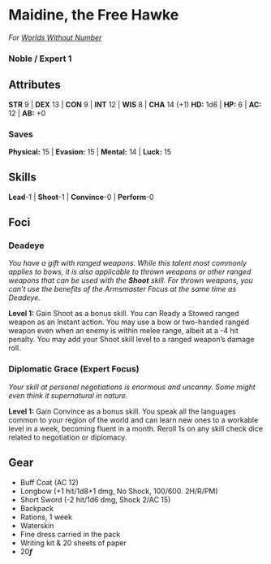 # Maidine, the Free Hawke
*For [Worlds Without Number](https://www.drivethrurpg.com/product/348791/Worlds-Without-Number?)*
### Noble / Expert 1
## Attributes
**STR** 9 | **DEX** 13 | **CON** 9 | **INT** 12 | **WIS** 8 | **CHA** 14 (+1)
**HD:** 1d6 | **HP:** 6 | **AC:** 12 | **AB:** +0
### Saves
**Physical:** 15 | **Evasion:** 15 | **Mental:** 14 | **Luck:** 15 

## Skills
**Lead**-1 | **Shoot**-1 | **Convince**-0 | **Perform**-0

## Foci
### Deadeye
*You have a gift with ranged weapons. While this talent most commonly applies to bows, it is also applicable to thrown weapons or other ranged weapons that can be used with the **Shoot** skill. For thrown weapons, you can’t use the benefits of the Armsmaster Focus at the same time as Deadeye.*

**Level 1:** Gain Shoot as a bonus skill. You can Ready a Stowed ranged weapon as an Instant action. You may use a bow or two-handed ranged weapon even when an enemy is within melee range, albeit at a -4 hit penalty. You may add your Shoot skill level to a ranged weapon’s damage roll.

### Diplomatic Grace (Expert Focus)
*Your skill at personal negotiations is enormous and uncanny. Some might even think it supernatural in nature.*

**Level 1:**    Gain Convince as a bonus skill. You speak all the languages common to your region of the world and can learn new ones to a workable level in a week, becoming fluent in a month. Reroll 1s on any skill check dice related to negotiation or diplomacy.

## Gear
- Buff Coat (AC 12)
- Longbow (+1 hit/1d8+1 dmg, No Shock, 100/600.  2H/R/PM)
- Short Sword (-2 hit/1d6 dmg, Shock 2/AC 15)
- Backpack
- Rations, 1 week
- Waterskin
- Fine dress carried in the pack
- Writing kit & 20 sheets of paper
- 20***f***